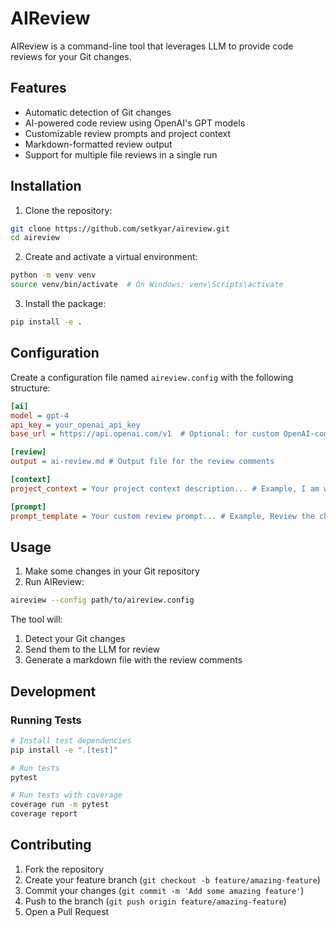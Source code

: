 # AIReview

AIReview is a command-line tool that leverages LLM to provide code reviews for your Git changes.

## Features

- Automatic detection of Git changes
- AI-powered code review using OpenAI's GPT models
- Customizable review prompts and project context
- Markdown-formatted review output
- Support for multiple file reviews in a single run

## Installation

1. Clone the repository:
```bash
git clone https://github.com/setkyar/aireview.git
cd aireview
```

2. Create and activate a virtual environment:
```bash
python -m venv venv
source venv/bin/activate  # On Windows: venv\Scripts\activate
```

3. Install the package:
```bash
pip install -e .
```

## Configuration

Create a configuration file named `aireview.config` with the following structure:

```ini
[ai]
model = gpt-4
api_key = your_openai_api_key
base_url = https://api.openai.com/v1  # Optional: for custom OpenAI-compatible endpoints

[review]
output = ai-review.md # Output file for the review comments

[context]
project_context = Your project context description... # Example, I am working on Nodejs, typescript project

[prompt]
prompt_template = Your custom review prompt... # Example, Review the changes and provide feedback on the code quality and best practices
```

## Usage

1. Make some changes in your Git repository
2. Run AIReview:
```bash
aireview --config path/to/aireview.config
```

The tool will:
1. Detect your Git changes
2. Send them to the LLM for review
3. Generate a markdown file with the review comments

## Development

### Running Tests

```bash
# Install test dependencies
pip install -e ".[test]"

# Run tests
pytest

# Run tests with coverage
coverage run -m pytest
coverage report
```

## Contributing

1. Fork the repository
2. Create your feature branch (`git checkout -b feature/amazing-feature`)
3. Commit your changes (`git commit -m 'Add some amazing feature'`)
4. Push to the branch (`git push origin feature/amazing-feature`)
5. Open a Pull Request